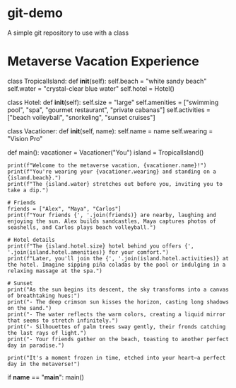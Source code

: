 # git-demo
A simple git repository to use with a class

# Metaverse Vacation Experience

class TropicalIsland:
    def __init__(self):
        self.beach = "white sandy beach"
        self.water = "crystal-clear blue water"
        self.hotel = Hotel()

class Hotel:
    def __init__(self):
        self.size = "large"
        self.amenities = ["swimming pool", "spa", "gourmet restaurant", "private cabanas"]
        self.activities = ["beach volleyball", "snorkeling", "sunset cruises"]

class Vacationer:
    def __init__(self, name):
        self.name = name
        self.wearing = "Vision Pro"

def main():
    vacationer = Vacationer("You")
    island = TropicalIsland()

    print(f"Welcome to the metaverse vacation, {vacationer.name}!")
    print(f"You're wearing your {vacationer.wearing} and standing on a {island.beach}.")
    print(f"The {island.water} stretches out before you, inviting you to take a dip.")

    # Friends
    friends = ["Alex", "Maya", "Carlos"]
    print(f"Your friends {', '.join(friends)} are nearby, laughing and enjoying the sun. Alex builds sandcastles, Maya captures photos of seashells, and Carlos plays beach volleyball.")

    # Hotel details
    print(f"The {island.hotel.size} hotel behind you offers {', '.join(island.hotel.amenities)} for your comfort.")
    print(f"Later, you'll join the {', '.join(island.hotel.activities)} at the hotel. Imagine sipping piña coladas by the pool or indulging in a relaxing massage at the spa.")

    # Sunset
    print("As the sun begins its descent, the sky transforms into a canvas of breathtaking hues:")
    print("- The deep crimson sun kisses the horizon, casting long shadows on the sand.")
    print("- The water reflects the warm colors, creating a liquid mirror that seems to stretch infinitely.")
    print("- Silhouettes of palm trees sway gently, their fronds catching the last rays of light.")
    print("- Your friends gather on the beach, toasting to another perfect day in paradise.")

    print("It's a moment frozen in time, etched into your heart—a perfect day in the metaverse!")

if __name__ == "__main__":
    main()
